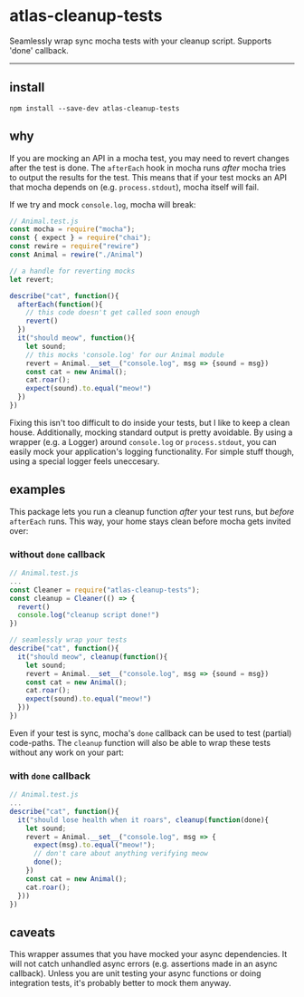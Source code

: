 # atlas-cleanup-tests

Seamlessly wrap sync mocha tests with your cleanup script. Supports 'done' callback.

---

## install

```
npm install --save-dev atlas-cleanup-tests
```

## why

If you are mocking an API in a mocha test, you may need to revert changes after the test is done. The `afterEach` hook in mocha runs *after* mocha tries to output the results for the test. This means that if your test mocks an API that mocha depends on (e.g. `process.stdout`), mocha itself will fail.

If we try and mock `console.log`, mocha will break:

```javascript
// Animal.test.js
const mocha = require("mocha");
const { expect } = require("chai");
const rewire = require("rewire")
const Animal = rewire("./Animal")

// a handle for reverting mocks
let revert;

describe("cat", function(){
  afterEach(function(){
    // this code doesn't get called soon enough
    revert()
  })
  it("should meow", function(){
    let sound;
    // this mocks 'console.log' for our Animal module
    revert = Animal.__set__("console.log", msg => {sound = msg})
    const cat = new Animal();
    cat.roar();
    expect(sound).to.equal("meow!")
  })
})
```

Fixing this isn't too difficult to do inside your tests, but I like to keep a clean house. Additionally, mocking standard output is pretty avoidable. By using a wrapper (e.g. a Logger) around `console.log` or `process.stdout`, you can easily mock your application's logging functionality. For simple stuff though, using a special logger feels uneccesary.


## examples

This package lets you run a cleanup function *after* your test runs, but *before* `afterEach` runs. This way, your home stays clean before mocha gets invited over:

### without `done` callback

```javascript
// Animal.test.js
...
const Cleaner = require("atlas-cleanup-tests");
const cleanup = Cleaner(() => {
  revert()
  console.log("cleanup script done!")
})

// seamlessly wrap your tests
describe("cat", function(){
  it("should meow", cleanup(function(){
    let sound;
    revert = Animal.__set__("console.log", msg => {sound = msg})
    const cat = new Animal();
    cat.roar();
    expect(sound).to.equal("meow!")
  }))
})
```

Even if your test is sync, mocha's `done` callback can be used to test (partial) code-paths. The `cleanup` function will also be able to wrap these tests without any work on your part:

### with `done` callback

```javascript
// Animal.test.js
...
describe("cat", function(){
  it("should lose health when it roars", cleanup(function(done){
    let sound;
    revert = Animal.__set__("console.log", msg => {
      expect(msg).to.equal("meow!");
      // don't care about anything verifying meow
      done();
    })
    const cat = new Animal();
    cat.roar();
  }))
})
```

## caveats

This wrapper assumes that you have mocked your async dependencies. It will not catch unhandled async errors (e.g. assertions made in an async callback). Unless you are unit testing your async functions or doing integration tests, it's probably better to mock them anyway.